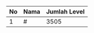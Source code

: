 | No | Nama            | Jumlah Level |
|----|-----------------|--------------|
| 1  | #    |    3505        |
